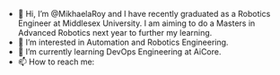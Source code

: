 - 👋 Hi, I’m @MikhaelaRoy and I have recently graduated as a Robotics Engineer at Middlesex University. I am aiming to do a Masters in Advanced Robotics next year to further my learning. 
- 👀 I’m interested in Automation and Robotics Engineering. 
- 🌱 I’m currently learning DevOps Engineering at AiCore. 
- 📫 How to reach me:
  

<!---
MikhaelaRoy/MikhaelaRoy is a ✨ special ✨ repository because its `README.md` (this file) appears on your GitHub profile.
You can click the Preview link to take a look at your changes.
--->

